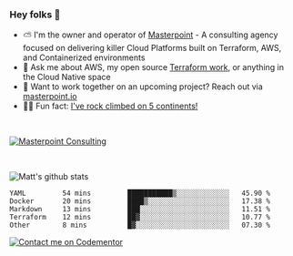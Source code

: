 

### Hey folks 👋



- ⛅️ I'm the owner and operator of [Masterpoint](https://masterpoint.io) - A consulting agency focused on delivering killer Cloud Platforms built on Terraform, AWS, and Containerized environments
- 💬 Ask me about AWS, my open source [Terraform work](https://github.com/masterpointio?q=terraform&type=&language=hcl), or anything in the Cloud Native space
- 🔨 Want to work together on an upcoming project? Reach out via [masterpoint.io](https://masterpoint.io)
- 🧗‍♂️ Fun fact: [I've rock climbed on 5 continents!](https://www.rockandice.com/videos/weekend-whippers/weekend-whipper-gunning-for-it-on-south-six-shooter/)

<br>


[![Masterpoint Consulting](https://masterpoint-public.s3.us-west-2.amazonaws.com/Logo-medium.png)](https://masterpoint.io)

<br>

![Matt's github stats](https://github-readme-stats.vercel.app/api?username=Gowiem&count_private=true&theme=cobalt&show_icons=true)

<!--START_SECTION:waka-->

```text
YAML         54 mins         ███████████▒░░░░░░░░░░░░░   45.90 %
Docker       20 mins         ████▒░░░░░░░░░░░░░░░░░░░░   17.38 %
Markdown     13 mins         ███░░░░░░░░░░░░░░░░░░░░░░   11.51 %
Terraform    12 mins         ██▓░░░░░░░░░░░░░░░░░░░░░░   10.77 %
Other        8 mins          █▓░░░░░░░░░░░░░░░░░░░░░░░   07.30 %
```

<!--END_SECTION:waka-->

[![Contact me on Codementor](https://www.codementor.io/m-badges/gowiem/find-me-on-cm-b.svg)](https://www.codementor.io/@gowiem?refer=badge)
